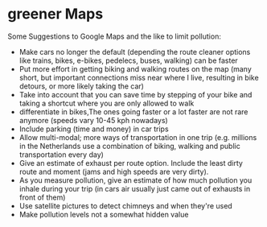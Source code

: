 # greener Maps
Some Suggestions to Google Maps and the like to limit pollution:

- Make cars no longer the default (depending the route cleaner options like trains, bikes, e-bikes, pedelecs, buses, walking) can be faster
- Put more effort in getting biking and walking routes on the map (many short, but important connections miss near where I live, resulting in bike detours, or more likely taking the car)
- Take into account that you can save time by stepping of your bike and taking a shortcut where you are only allowed to walk
- differentiate in bikes,The ones going faster or a lot faster are not rare anymore (speeds vary 10-45 kph nowadays)
- Include parking (time and money) in car trips
- Allow multi-modal; more ways of transportation in one trip
   (e.g. millions in the Netherlands use a combination of biking, walking and public transportation every day)
- Give an estimate of exhaust per route option. Include the least dirty route and moment (jams and high speeds are very dirty).
- As you measure pollution, give an estimate of how much pollution you inhale during your trip (in cars air usually just came out of exhausts in front of them)
- Use satellite pictures to detect chimneys and when they're used
- Make pollution levels not a somewhat hidden value
